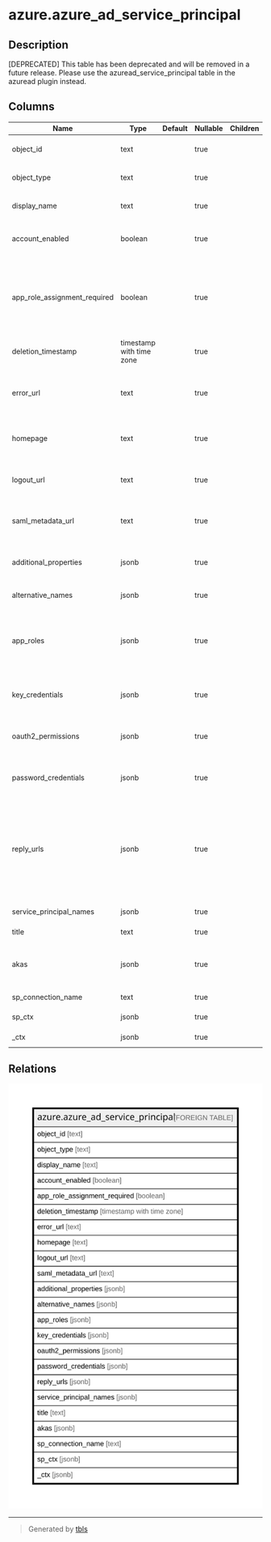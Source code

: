 # azure.azure_ad_service_principal

## Description

[DEPRECATED] This table has been deprecated and will be removed in a future release. Please use the azuread_service_principal table in the azuread plugin instead.

## Columns

| Name | Type | Default | Nullable | Children | Parents | Comment |
| ---- | ---- | ------- | -------- | -------- | ------- | ------- |
| object_id | text |  | true |  |  | The unique ID that identifies a service principal. |
| object_type | text |  | true |  |  | A string that identifies the object type. |
| display_name | text |  | true |  |  | A friendly name that identifies a service principal. |
| account_enabled | boolean |  | true |  |  | Indicates whether or not the service principal account is enabled. |
| app_role_assignment_required | boolean |  | true |  |  | Specifies whether an AppRoleAssignment to a user or group is required before Azure AD will issue a user or access token to the application. |
| deletion_timestamp | timestamp with time zone |  | true |  |  | The time at which the directory object was deleted. |
| error_url | text |  | true |  |  | An URL provided by the author of the associated application to report errors when using the application. |
| homepage | text |  | true |  |  | The URL to the homepage of the associated application. |
| logout_url | text |  | true |  |  | An URL provided by the author of the associated application to logout. |
| saml_metadata_url | text |  | true |  |  | The URL to the SAML metadata of the associated application. |
| additional_properties | jsonb |  | true |  |  | A list of unmatched properties from the message are deserialized this collection. |
| alternative_names | jsonb |  | true |  |  | A list of alternative names. |
| app_roles | jsonb |  | true |  |  | A list of application roles that an application may declare. These roles can be assigned to users, groups or service principals. |
| key_credentials | jsonb |  | true |  |  | A list of key credentials associated with the service principal. |
| oauth2_permissions | jsonb |  | true |  |  | The OAuth 2.0 permissions exposed by the associated application. |
| password_credentials | jsonb |  | true |  |  | A list of password credentials associated with the service principal. |
| reply_urls | jsonb |  | true |  |  | The URLs that user tokens are sent to for sign in with the associated application. The redirect URIs that the oAuth 2.0 authorization code and access tokens are sent to for the associated application. |
| service_principal_names | jsonb |  | true |  |  | A list of service principal names. |
| title | text |  | true |  |  | Title of the resource. |
| akas | jsonb |  | true |  |  | Array of globally unique identifier strings (also known as) for the resource. |
| sp_connection_name | text |  | true |  |  | Steampipe connection name. |
| sp_ctx | jsonb |  | true |  |  | Steampipe context in JSON form. |
| _ctx | jsonb |  | true |  |  | Steampipe context in JSON form. |

## Relations

![er](azure.azure_ad_service_principal.svg)

---

> Generated by [tbls](https://github.com/k1LoW/tbls)
